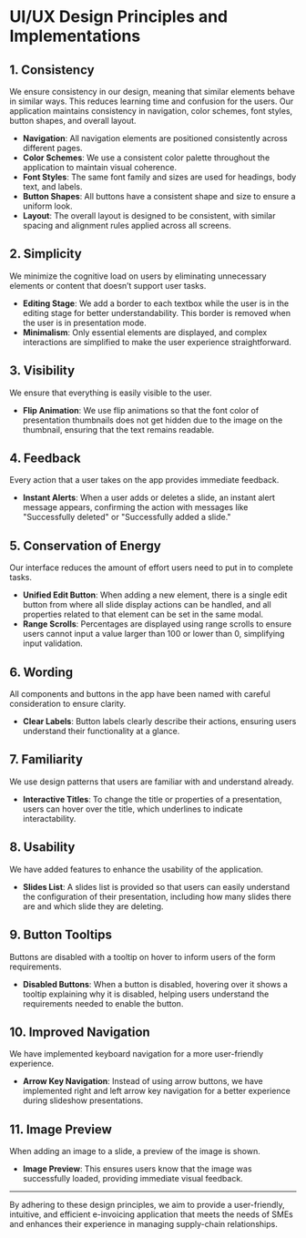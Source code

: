 # UI/UX Design Principles and Implementations

## 1. Consistency

We ensure consistency in our design, meaning that similar elements behave in similar ways. This reduces learning time and confusion for the users. Our application maintains consistency in navigation, color schemes, font styles, button shapes, and overall layout.

- **Navigation**: All navigation elements are positioned consistently across different pages.
- **Color Schemes**: We use a consistent color palette throughout the application to maintain visual coherence.
- **Font Styles**: The same font family and sizes are used for headings, body text, and labels.
- **Button Shapes**: All buttons have a consistent shape and size to ensure a uniform look.
- **Layout**: The overall layout is designed to be consistent, with similar spacing and alignment rules applied across all screens.

## 2. Simplicity

We minimize the cognitive load on users by eliminating unnecessary elements or content that doesn’t support user tasks.

- **Editing Stage**: We add a border to each textbox while the user is in the editing stage for better understandability. This border is removed when the user is in presentation mode.
- **Minimalism**: Only essential elements are displayed, and complex interactions are simplified to make the user experience straightforward.

## 3. Visibility

We ensure that everything is easily visible to the user.

- **Flip Animation**: We use flip animations so that the font color of presentation thumbnails does not get hidden due to the image on the thumbnail, ensuring that the text remains readable.

## 4. Feedback

Every action that a user takes on the app provides immediate feedback.

- **Instant Alerts**: When a user adds or deletes a slide, an instant alert message appears, confirming the action with messages like "Successfully deleted" or "Successfully added a slide."

## 5. Conservation of Energy

Our interface reduces the amount of effort users need to put in to complete tasks.

- **Unified Edit Button**: When adding a new element, there is a single edit button from where all slide display actions can be handled, and all properties related to that element can be set in the same modal.
- **Range Scrolls**: Percentages are displayed using range scrolls to ensure users cannot input a value larger than 100 or lower than 0, simplifying input validation.

## 6. Wording

All components and buttons in the app have been named with careful consideration to ensure clarity.

- **Clear Labels**: Button labels clearly describe their actions, ensuring users understand their functionality at a glance.

## 7. Familiarity

We use design patterns that users are familiar with and understand already.

- **Interactive Titles**: To change the title or properties of a presentation, users can hover over the title, which underlines to indicate interactability.

## 8. Usability

We have added features to enhance the usability of the application.

- **Slides List**: A slides list is provided so that users can easily understand the configuration of their presentation, including how many slides there are and which slide they are deleting.

## 9. Button Tooltips

Buttons are disabled with a tooltip on hover to inform users of the form requirements.

- **Disabled Buttons**: When a button is disabled, hovering over it shows a tooltip explaining why it is disabled, helping users understand the requirements needed to enable the button.

## 10. Improved Navigation

We have implemented keyboard navigation for a more user-friendly experience.

- **Arrow Key Navigation**: Instead of using arrow buttons, we have implemented right and left arrow key navigation for a better experience during slideshow presentations.

## 11. Image Preview

When adding an image to a slide, a preview of the image is shown.

- **Image Preview**: This ensures users know that the image was successfully loaded, providing immediate visual feedback.

---

By adhering to these design principles, we aim to provide a user-friendly, intuitive, and efficient e-invoicing application that meets the needs of SMEs and enhances their experience in managing supply-chain relationships.
